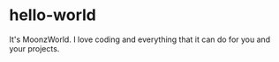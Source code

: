 # hello-world

It's MoonzWorld. I love coding and everything that it can do for you and your projects.
